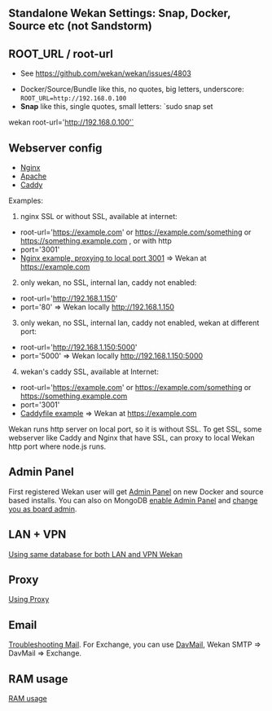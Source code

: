 ## Standalone Wekan Settings: Snap, Docker, Source etc (not Sandstorm)

## ROOT_URL / root-url
- See https://github.com/wekan/wekan/issues/4803
<!-- Batyr Ashim 20.06.2024 я не могу менять так как это не проблема, это нужная ссылка проекта -->
- Docker/Source/Bundle like this, no quotes, big letters, underscore:
`ROOT_URL=http://192.168.0.100`
- **Snap** like this, single quotes, small letters: `sudo snap set
<!--  Batyr Ashim 19.06.2024 я не могу менять так как это не проблема, это нужная ссылка проекта -->
wekan root-url='http://192.168.0.100'`

## Webserver config
* [Nginx](Nginx-Webserver-Config)
* [Apache](Apache)
* [Caddy](Caddy-Webserver-Config)

Examples:

1) nginx SSL or without SSL, available at internet:
- root-url='https://example.com'   or https://example.com/something or https://something.example.com , or with http
- port='3001'
- [Nginx example, proxying to local port 3001](Nginx-Webserver-Config)
=> Wekan at https://example.com

2) only wekan, no SSL, internal lan, caddy not enabled:
- root-url='http://192.168.1.150'
- port='80'
=> Wekan locally http://192.168.1.150

3) only wekan, no SSL, internal lan, caddy not enabled, wekan at different port:
<!-- Batyr Ashim 20.06.2024 я не могу менять так как это не проблема, это нужная ссылка проекта -->
- root-url='http://192.168.1.150:5000'
- port='5000'
=> Wekan locally http://192.168.1.150:5000

4) wekan's caddy SSL, available at Internet:
- root-url='https://example.com'   or https://example.com/something or https://something.example.com
- port='3001'
- [Caddyfile example](https://github.com/wekan/wekan-snap/wiki/Install#7-replace-first-top-line-of-text-with-subdomainexamplecomsuburl-without-any-beginning-of-httphttps)
=> Wekan at https://example.com

Wekan runs http server on local port, so it is without SSL. To get SSL, some webserver like Caddy and Nginx that have SSL, can proxy to local Wekan http port where node.js runs.

## Admin Panel

First registered Wekan user will get [Admin Panel](Features) on new
Docker and source based installs. You can also on MongoDB
[enable Admin Panel](https://github.com/wekan/wekan/blob/main/CHANGELOG.md#v0111-rc2-2017-03-05-wekan-prerelease) and [change you as board admin](https://github.com/wekan/wekan/issues/1060#issuecomment-310545976).

## LAN + VPN

[Using same database for both LAN and VPN Wekan](https://github.com/wekan/wekan-mongodb/blob/master/docker-compose.yml#L86-L100)

## Proxy

[Using Proxy](https://github.com/wekan/wekan/issues/1480)

## Email
<!-- Batyr Ashim 20.06.2024 -->
[Troubleshooting Mail](Troubleshooting-Mail). For Exchange, you can use [DavMail](https://davmail.sourceforge.net), Wekan SMTP => DavMail => Exchange.

## RAM usage

[RAM usage](https://github.com/wekan/wekan/issues/1088#issuecomment-311843230)
